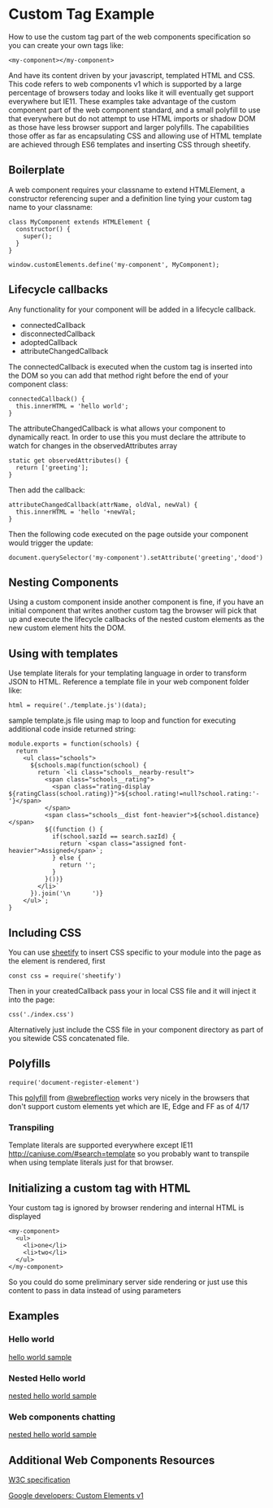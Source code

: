 # Custom Tag Example

How to use the custom tag part of the web components specification so you can create your own tags like:

```<my-component></my-component>```

And have its content driven by your javascript, templated HTML and CSS. This code refers to web components v1 which is supported by a large percentage of browsers today and looks like it will eventually get support everywhere but IE11. These examples take advantage of the custom component part of the web component standard, and a small polyfill to use that everywhere but do not attempt to use HTML imports or shadow DOM as those have less browser support and larger polyfills. The capabilities those offer as far as encapsulating CSS and allowing use of HTML template are achieved through ES6 templates and inserting CSS through sheetify.

## Boilerplate

A web component requires your classname to extend HTMLElement, a constructor referencing super and a definition line tying your custom tag name to your classname:

```
class MyComponent extends HTMLElement {
  constructor() {
    super();
  }
}

window.customElements.define('my-component', MyComponent);
```

## Lifecycle callbacks

Any functionality for your component will be added in a lifecycle callback.

- connectedCallback
- disconnectedCallback
- adoptedCallback
- attributeChangedCallback

The connectedCallback is executed when the custom tag is inserted into the DOM so you can add that method right before the end of your component class:

```
connectedCallback() {
  this.innerHTML = 'hello world';
}
```

The attributeChangedCallback is what allows your component to dynamically react. In order to use this you must declare the attribute to watch for changes in the observedAttributes array

```
static get observedAttributes() {
  return ['greeting'];
}
```

Then add the callback:

```
attributeChangedCallback(attrName, oldVal, newVal) {
  this.innerHTML = 'hello '+newVal;
}
```

Then the following code executed on the page outside your component would trigger the update:

```
document.querySelector('my-component').setAttribute('greeting','dood')
```

## Nesting Components

Using a custom component inside another component is fine, if you have an initial component that writes another custom tag the browser will pick that up and execute the lifecycle callbacks of the nested custom elements as the new custom element hits the DOM.

## Using with templates

Use template literals for your templating language in order to transform JSON to HTML. Reference a template file in your web component folder like:

```
html = require('./template.js')(data);
```

sample template.js file using map to loop and function for executing additional code inside returned string:

```
module.exports = function(schools) {
  return `
    <ul class="schools">
      ${schools.map(function(school) {
        return `<li class="schools__nearby-result">
          <span class="schools__rating">
            <span class="rating-display ${ratingClass(school.rating)}">${school.rating!=null?school.rating:'-'}</span>
          </span>
          <span class="schools__dist font-heavier">${school.distance}</span>
          ${(function () {
            if(school.sazId == search.sazId) {
              return `<span class="assigned font-heavier">Assigned</span>`;
            } else {
              return '';
            }
          }())}
        </li>`
      }).join('\n      ')}
    </ul>`;
}
```

## Including CSS

You can use <a href="https://www.npmjs.com/package/sheetify">sheetify</a> to insert CSS specific to your module into the page as the element is rendered, first

```const css = require('sheetify')```

Then in your createdCallback pass your in local CSS file and it will inject it into the page:

```css('./index.css')```

Alternatively just include the CSS file in your component directory as part of you sitewide CSS concatenated file.

## Polyfills

```require('document-register-element')```

This <a href="https://www.npmjs.com/package/document-register-element">polyfill</a> from <a href="https://github.com/WebReflection">@webreflection</a> works very nicely in the browsers that don't support custom elements yet which are IE, Edge and FF as of 4/17

### Transpiling

Template literals are supported everywhere except IE11 <a href="http://caniuse.com/#search=template">http://caniuse.com/#search=template</a> so you probably want to transpile when using template literals just for that browser.

## Initializing a custom tag with HTML

Your custom tag is ignored by browser rendering and internal HTML is displayed

```
<my-component>
  <ul>
    <li>one</li>
    <li>two</li>
  </ul>
</my-component>
```

So you could do some preliminary server side rendering or just use this content to pass in data instead of using parameters


## Examples

### Hello world

[hello world sample](examples/hello-world/)

### Nested Hello world

[nested hello world sample](examples/nested/)

### Web components chatting

[nested hello world sample](examples/chatting/)

<!--
### Real world Example
- Display list of widgets
  - has initial server side rendering of widget info
  - retrieves widget list from xhr endpoint
  - displays all widgets, adds js listeners on each widget link to animate instead of go directly
- Drill down into individual widgets  
  - listens for click on single widget
  - animates into different view
  - requests single widget data from xhr endpoint
  - displays single widget info
  - updates HTML5 history so can back button to last view

### Fully polyfilled and transpiled

-->
## Additional Web Components Resources

<a href="https://w3c.github.io/webcomponents/spec/custom/">W3C specification</a>

<a href="https://developers.google.com/web/fundamentals/getting-started/primers/customelements">Google developers: Custom Elements v1</a>
